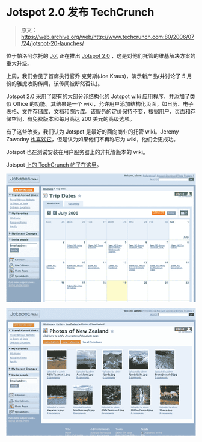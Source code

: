 # Jotspot 2.0 发布 TechCrunch

> 原文：<https://web.archive.org/web/http://www.techcrunch.com:80/2006/07/24/jotspot-20-launches/>

 [](https://web.archive.org/web/20221225131210/http://www.jotspot.com/) 位于帕洛阿尔托的 [Jot](https://web.archive.org/web/20221225131210/http://www.jot.com/) 正在推出 [Jotspot 2.0](https://web.archive.org/web/20221225131210/http://front.jot.com/press/) ，这是对他们托管的维基解决方案的重大升级。

上周，我们会见了首席执行官乔·克劳斯(Joe Kraus)，演示新产品(并讨论了 5 月份的雅虎收购传闻，该传闻被断然否认)。

 Jotspot 2.0 采用了现有的大部分非结构化的 Jotspot wiki 应用程序，并添加了类似 Office 的功能。其结果是一个 wiki，允许用户添加结构化页面，如日历、电子表格、文件存储库、文档和照片库。该服务的定价保持不变，根据用户、页面和存储空间，有免费版本和每月高达 200 美元的高级选项。

有了这些改变，我们认为 Jotspot 是最好的面向商业的托管 wiki。Jeremy Zawodny [也喜欢它](https://web.archive.org/web/20221225131210/http://jeremy.zawodny.com/blog/archives/007062.html)，但是认为如果他们不再称它为 wiki，他们会更成功。

Jotspot 也在测试安装在用户服务器上的非托管版本的 wiki。

Jotspot [上的 TechCrunch 帖子在这里](https://web.archive.org/web/20221225131210/http://techcrunch.com/tag/jotspot)。

![](img/f7baea5f5670718e7b701afe0df2cb25.png)

![](img/51c4ba34efa41d1daeecf1a9ee327f7f.png)